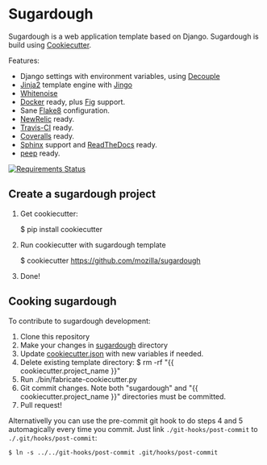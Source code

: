 Sugardough
==========

Sugardough is a web application template based on Django. Sugardough is
build using [Cookiecutter](https://github.com/audreyr/cookiecutter).

Features:
 * Django settings with environment variables, using [Decouple](https://github.com/henriquebastos/python-decouple)
 * [Jinja2](http://jinja.pocoo.org/) template engine with [Jingo](http://jingo.readthedocs.org/)
 * [Whitenoise](http://whitenoise.evans.io/)
 * [Docker](https://docker.io/) ready, plus [Fig](http://fig.sh/) support.
 * Sane [Flake8](http://flake8.readthedocs.org/en/2.2.3/) configuration.
 * [NewRelic](https://newrelic.com/) ready.
 * [Travis-CI](http://travis-ci.org/) ready.
 * [Coveralls](http://coveralls.io/) ready.
 * [Sphinx](http://sphinx-doc.org/) support and [ReadTheDocs](https://readthedocs.org/) ready.
 * [peep](https://github.com/erikrose/peep) ready.

[![Requirements Status](https://requires.io/github/mozilla/sugardough/requirements.svg?branch=master)](https://requires.io/github/glogiotatidis/sugardough/requirements/?branch=master)

Create a sugardough project
---------------------------

1. Get cookiecutter:

    $ pip install cookiecutter

2. Run cookiecutter with sugardough template

    $ cookiecutter https://github.com/mozilla/sugardough

3. Done!


Cooking sugardough
------------------

To contribute to sugardough development:

 1. Clone this repository
 2. Make your changes in [sugardough](https://github.com/mozilla/sugardough/tree/master/sugardough) directory
 3. Update [cookiecutter.json](https://github.com/mozilla/sugardough/blob/master/cookiecutter.json) with new variables if needed.
 4. Delete existing template directory:
    $ rm -rf "{{ cookiecutter.project_name }}"
 5. Run ./bin/fabricate-cookiecutter.py
 6. Git commit changes. Note both "sugardough" and "{{ cookiecutter.project_name }}" directories must be committed.
 7. Pull request!

Alternativelly you can use the pre-commit git hook to do steps 4 and 5 automagically every time you commit. Just link `./git-hooks/post-commit` to `./.git/hooks/post-commit`:

 `$ ln -s ../../git-hooks/post-commit .git/hooks/post-commit`
